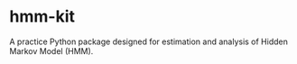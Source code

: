 # hmm-kit
A practice Python package designed for estimation and analysis of Hidden Markov Model (HMM).
